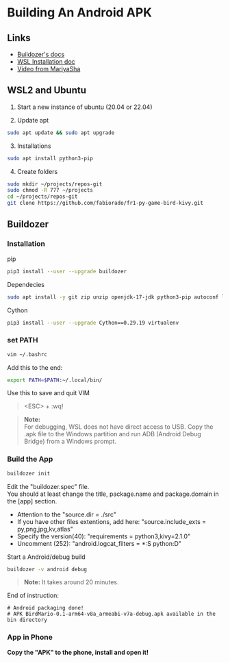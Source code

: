 # Building An Android APK

## Links

* [Buildozer's docs](https://buildozer.readthedocs.io/en/latest/installation.html)
* [WSL Installation doc](https://learn.microsoft.com/en-us/windows/wsl/install)
* [Video from MariyaSha](https://www.youtube.com/watch?v=VsTaM057rdc)


## WSL2 and Ubuntu

1. Start a new instance of ubuntu (20.04 or 22.04)

2. Update apt
```sh
sudo apt update && sudo apt upgrade
```

3. Installations
```sh
sudo apt install python3-pip
```

4. Create folders
```sh
sudo mkdir ~/projects/repos-git
sudo chmod -R 777 ~/projects
cd ~/projects/repos-git
git clone https://github.com/fabiorado/fr1-py-game-bird-kivy.git
```

## Buildozer

### Installation
pip
```sh
pip3 install --user --upgrade buildozer
```
Dependecies
```sh
sudo apt install -y git zip unzip openjdk-17-jdk python3-pip autoconf libtool pkg-config zlib1g-dev libncurses5-dev libncursesw5-dev libtinfo5 cmake libffi-dev libssl-dev
```
Cython
```sh
pip3 install --user --upgrade Cython==0.29.19 virtualenv
```
### set PATH
```sh
vim ~/.bashrc
```
Add this to the end:
```sh
export PATH=$PATH:~/.local/bin/
```
Use this to save and quit VIM
> \<ESC> + :wq!


> **Note:**  
For debugging, WSL does not have direct access to USB. Copy the .apk file to the Windows partition and run ADB (Android Debug Bridge) from a Windows prompt.


### Build the App

```sh
buildozer init
```

Edit the "buildozer.spec" file.  
You should at least change the title, package.name and package.domain in the [app] section.
* Attention to the "source.dir = ./src"
* If you have other files extentions, add here: "source.include_exts = py,png,jpg,kv,atlas"
* Specify the version(40): "requirements = python3,kivy=2.1.0"
* Uncomment (252): "android.logcat_filters = *:S python:D"


Start a Android/debug build

```sh
buildozer -v android debug
```
> **Note:** It takes around 20 minutes.

End of instruction:
```
# Android packaging done!
# APK BirdMario-0.1-arm64-v8a_armeabi-v7a-debug.apk available in the bin directory
```


### App in Phone

**Copy the "APK" to the phone, install and open it!**

